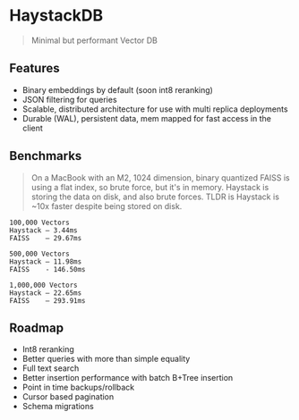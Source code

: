 # HaystackDB

> Minimal but performant Vector DB

## Features

- Binary embeddings by default (soon int8 reranking)
- JSON filtering for queries
- Scalable, distributed architecture for use with multi replica deployments
- Durable (WAL), persistent data, mem mapped for fast access in the client

## Benchmarks

> On a MacBook with an M2, 1024 dimension, binary quantized
> FAISS is using a flat index, so brute force, but it's in memory. Haystack is storing the data on disk, and also brute forces.
> TLDR is Haystack is ~10x faster despite being stored on disk.

```
100,000 Vectors
Haystack — 3.44ms
FAISS    — 29.67ms

500,000 Vectors
Haystack — 11.98ms
FAISS    - 146.50ms

1,000,000 Vectors
Haystack — 22.65ms
FAISS    — 293.91ms
```

## Roadmap

- Int8 reranking
- Better queries with more than simple equality
- Full text search
- Better insertion performance with batch B+Tree insertion
- Point in time backups/rollback
- Cursor based pagination
- Schema migrations

